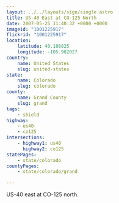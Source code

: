 ```yaml
---
layout: ../../layouts/sign/single.astro
title: US-40 East at CO-125 North
date: 2007-05-25 11:40:32 +0000 +0000
imageid: "1001225917"
flickrid: "1001225917"
location:
    latitude: 40.108825
    longitude: -105.982027
country:
    name: United States
    slug: united-states
state:
    name: Colorado
    slug: colorado
county:
    name: Grand County
    slug: grand
tags:
    - shield
highway:
    - us40
    - co125
intersections:
    - highway1: us40
      highway2: co125
statePages:
    - state/colorado
countyPages:
    - state/colorado/grand

---
```

US-40 east at CO-125 north.